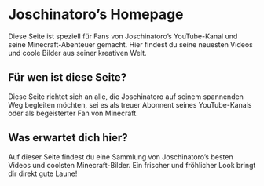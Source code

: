 # Joschinatoro’s Homepage
Diese Seite ist speziell für Fans von Joschinatoro’s YouTube-Kanal und seine Minecraft-Abenteuer gemacht. Hier findest du seine neuesten Videos und coole Bilder aus seiner kreativen Welt.
## Für wen ist diese Seite?
Diese Seite richtet sich an alle, die Joschinatoro auf seinem spannenden Weg begleiten möchten, sei es als treuer Abonnent seines YouTube-Kanals oder als begeisterter Fan von Minecraft.
## Was erwartet dich hier?
Auf dieser Seite findest du eine Sammlung von Joschinatoro’s besten Videos und coolsten Minecraft-Bilder. Ein frischer und fröhlicher Look bringt dir direkt gute Laune!

